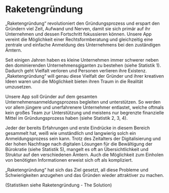 # Raketengründung
„Raketengründung“ revolutioniert den Gründungsprozess und erspart den Gründern viel Zeit,
Aufwand und Nerven, damit sie sich primär auf ihr Unternehmen und dessen Fortschritt
fokussieren können.
Unsere App vereint die Möglichkeit einer Rechtsformberatung und gleichzeitig eine zentrale
und einfache Anmeldung des Unternehmens bei den zuständigen Ämtern.

Seit einigen Jahren haben es kleine Unternehmen immer schwerer neben den dominierenden
Unternehmensgiganten zu bestehen (siehe Statistik 1). Dadurch geht Vielfalt verloren und
Personen verlieren ihre Existenz.
„Raketengründung“ will genau diese Vielfalt der Gründer und ihrer kreativen Ideen waren und
die Möglichkeit bieten ihren Traum in die Realität umzusetzen.

Unsere App soll Gründer auf dem gesamten Unternehmensanmeldungsprozess begleiten und
unterstützen. So werden vor allem jüngere und unerfahrenere Unternehmer entlastet, welche
oftmals kein großes Team zur Unterstützung und meistens nur begrenzte finanzielle Mittel im
Gründungsprozess haben (siehe Statistik 2, 3, 4).

Jeder der bereits Erfahrungen und erste Eindrücke in diesem Bereich gesammelt hat, weiß wie
umständlich und langwierig solch ein Anmeldungsprozess sein kann. Trotz des Zeitalters der
Digitalisierung und der hohen Nachfrage nach digitalen Lösungen für die Bewältigung der
Bürokratie (siehe Statistik 5), mangelt es oft an Übersichtlichkeit und Struktur auf den
verschiedenen Ämtern. Auch die Möglichkeit zum Einholen von benötigten Informationen
erweist sich oft als kompliziert.

„Raketengründung“ hat sich das Ziel gesetzt, all diese Probleme und Schwierigkeiten
anzugehen und das Gründen wieder attraktiver zu machen.

(Statistiken siehe Raketengründung - The Solution)
